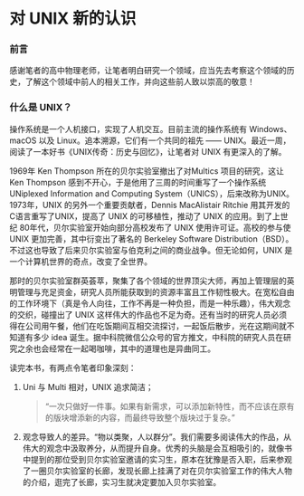 # 对 UNIX 新的认识

### 前言

感谢笔者的高中物理老师，让笔者明白研究一个领域，应当先去考察这个领域的历史，了解这个领域中前人的相关工作，并向这些前人致以崇高的敬意！

### 什么是 UNIX？

操作系统是一个人机接口，实现了人机交互。目前主流的操作系统有 Windows、macOS 以及 Linux。追本溯源，它们有一个共同的祖先 —— UNIX。最近一周，阅读了一本好书《UNIX传奇：历史与回忆》，让笔者对 UNIX 有更深入的了解。&#x20;

1969年 Ken Thompson 所在的贝尔实验室撤出了对Multics 项目的研究，这让 Ken Thompson 感到不开心，于是他用了三周的时间重写了一个操作系统 UNiplexed Information and Computing System（UNICS），后来改称为UNIX。1973年，UNIX 的另外一个重要贡献者，Dennis MacAlistair Ritchie 用其开发的C语言重写了UNIX，提高了 UNIX 的可移植性，推动了 UNIX 的应用。到了上世纪 80年代，贝尔实验室开始向部分高校发布了 UNIX 使用许可证。高校的参与使 UNIX 更加完善，其中衍变出了著名的 Berkeley Software Distribution（BSD）。不过这也导致了后来贝尔实验室与伯克利之间的商业战争。但无论如何，UNIX 是一个计算机世界的奇点，改变了全世界。

那时的贝尔实验室群英荟萃，聚集了各个领域的世界顶尖大师，再加上管理层的英明管理与充足资金，研究人员所能获取到的资源丰富且工作韧性极大。在宽松自由的工作环境下（真是令人向往，工作不再是一种负担，而是一种乐趣），伟大观念的交织，碰撞出了 UNIX 这样伟大的作品也不足为奇。还有当时的研究人员必须得在公司用午餐，他们在吃饭期间互相交流探讨，一起饭后散步，光在这期间就不知道有多少 idea 诞生。据中科院微信公众号的官方推文，中科院的研究人员在研究之余也会经常在一起喝咖啡，其中的道理也是异曲同工。

读完本书，有两点令笔者印象深刻：

1.  Uni 与 Multi 相对，UNIX 追求简洁；

    > “一次只做好一件事。如果有新需求，可以添加新特性，而不应该在原有的版块增添新的内容，而最终导致整个版块过于复杂。”&#x20;
2. 观念导致人的差异。“物以类聚，人以群分”。我们需要多阅读伟大的作品，从伟大的观念中汲取养分，从而提升自身。优秀的头脑是会互相吸引的，就像书中提到的那位受到贝尔实验室邀请的实习生，原本在犹豫是否入职，后来参观了一圈贝尔实验室的长廊，发现长廊上挂满了对在贝尔实验室工作的伟大人物的介绍，逛完了长廊，实习生就决定要加入贝尔实验室。

